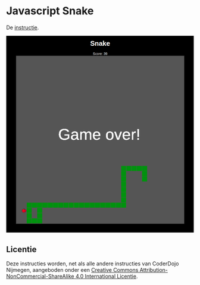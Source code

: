 # Javascript Snake

De [instructie](_index.md).

![Snake](snake.png)

## Licentie
Deze instructies worden, net als alle andere instructies van CoderDojo Nijmegen, aangeboden onder een [Creative Commons Attribution-NonCommercial-ShareAlike 4.0 International Licentie](http://creativecommons.org/licenses/by-nc-sa/4.0/).
